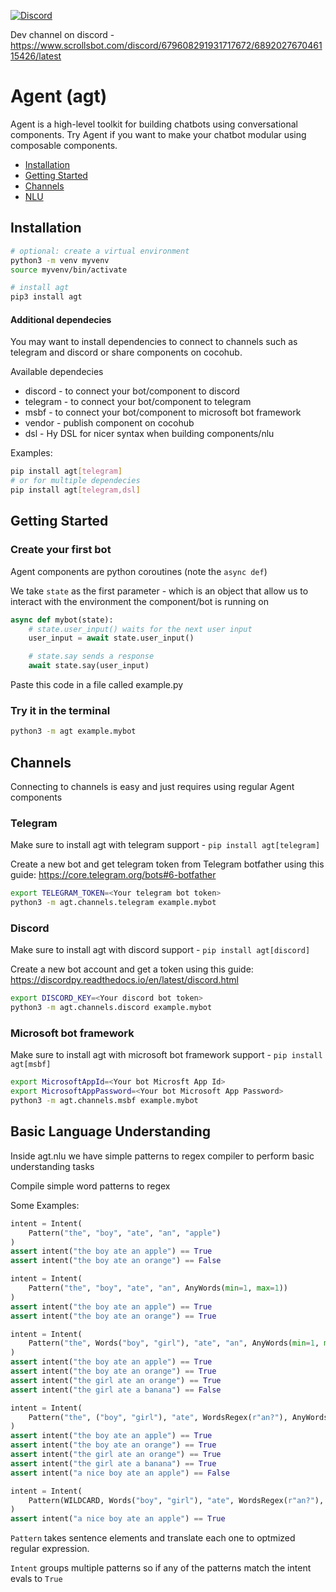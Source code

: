 [![Discord](https://img.shields.io/discord/679608291931717672)](https://discord.gg/8NCdM3X)

Dev channel on discord - https://www.scrollsbot.com/discord/679608291931717672/689202767046115426/latest

# Agent (agt)
Agent is a high-level toolkit for building chatbots using conversational components.
Try Agent if you want to make your chatbot modular using composable components.

- [Installation](#installation)
- [Getting Started](#getting-started)
- [Channels](#channels)
- [NLU](#basic-language-understanding)

## Installation
```bash
# optional: create a virtual environment
python3 -m venv myvenv
source myvenv/bin/activate

# install agt
pip3 install agt
```
#### Additional dependecies
You may want to install dependencies to connect to channels such as telegram and discord or share components on cocohub.

Available dependecies
- discord - to connect your bot/component to discord
- telegram - to connect your bot/component to telegram
- msbf - to connect your bot/component to microsoft bot framework
- vendor - publish component on cocohub
- dsl - Hy DSL for nicer syntax when building components/nlu

Examples:
```bash
pip install agt[telegram]
# or for multiple dependecies
pip install agt[telegram,dsl]
```

## Getting Started
### Create your first bot
Agent components are python coroutines (note the `async def`)

We take `state` as the first parameter - which is an object that allow us to interact with the environment the component/bot is running on
```python
async def mybot(state):
    # state.user_input() waits for the next user input
    user_input = await state.user_input()

    # state.say sends a response
    await state.say(user_input)
```

Paste this code in a file called example.py

### Try it in the terminal
```bash
python3 -m agt example.mybot
```

## Channels
Connecting to channels is easy and just requires using regular Agent components

### Telegram
Make sure to install agt with telegram support - `pip install agt[telegram]`

Create a new bot and get telegram token from Telegram botfather using this guide: https://core.telegram.org/bots#6-botfather
```bash
export TELEGRAM_TOKEN=<Your telegram bot token>
python3 -m agt.channels.telegram example.mybot
```

### Discord
Make sure to install agt with discord support - `pip install agt[discord]`

Create a new bot account and get a token using this guide:
https://discordpy.readthedocs.io/en/latest/discord.html
```bash
export DISCORD_KEY=<Your discord bot token>
python3 -m agt.channels.discord example.mybot
```

### Microsoft bot framework
Make sure to install agt with microsoft bot framework support - `pip install agt[msbf]`

```bash
export MicrosoftAppId=<Your bot Microsft App Id>
export MicrosoftAppPassword=<Your bot Microsoft App Password>
python3 -m agt.channels.msbf example.mybot
```


## Basic Language Understanding
Inside agt.nlu we have simple patterns to regex compiler to perform basic understanding tasks

Compile simple word patterns to regex

Some Examples:
```python
intent = Intent(
    Pattern("the", "boy", "ate", "an", "apple")
)
assert intent("the boy ate an apple") == True
assert intent("the boy ate an orange") == False

intent = Intent(
    Pattern("the", "boy", "ate", "an", AnyWords(min=1, max=1))
)
assert intent("the boy ate an apple") == True
assert intent("the boy ate an orange") == True

intent = Intent(
    Pattern("the", Words("boy", "girl"), "ate", "an", AnyWords(min=1, max=1))
)
assert intent("the boy ate an apple") == True
assert intent("the boy ate an orange") == True
assert intent("the girl ate an orange") == True
assert intent("the girl ate a banana") == False

intent = Intent(
    Pattern("the", ("boy", "girl"), "ate", WordsRegex(r"an?"), AnyWords(min=1, max=1))
)
assert intent("the boy ate an apple") == True
assert intent("the boy ate an orange") == True
assert intent("the girl ate an orange") == True
assert intent("the girl ate a banana") == True
assert intent("a nice boy ate an apple") == False

intent = Intent(
    Pattern(WILDCARD, Words("boy", "girl"), "ate", WordsRegex(r"an?"), AnyWords(min=1, max=1))
)
assert intent("a nice boy ate an apple") == True
```

`Pattern` takes sentence elements and translate each one to optmized regular expression.

`Intent` groups multiple patterns so if any of the patterns match the intent evals to `True`

